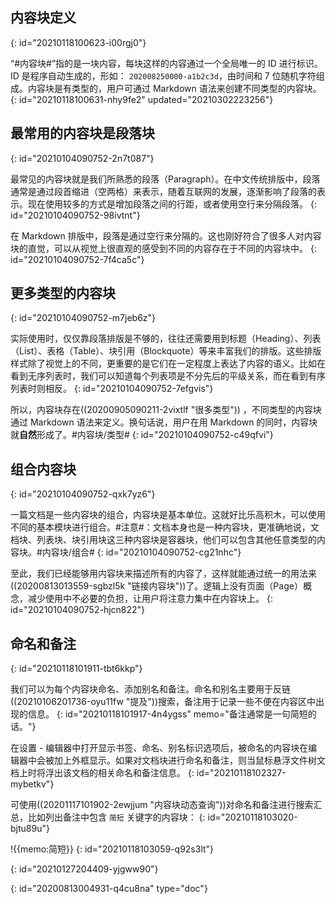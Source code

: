 ## 内容块定义
{: id="20210118100623-i00rgj0"}

“#内容块#”指的是一块内容，每块这样的内容通过一个全局唯一的 ID 进行标识。ID 是程序自动生成的，形如： `202008250000-a1b2c3d`，由时间和 7 位随机字符组成。内容块是有类型的，用户可通过 Markdown 语法来创建不同类型的内容块。
{: id="20210118100631-nhy9fe2" updated="20210302223256"}

## 最常用的内容块是段落块
{: id="20210104090752-2n7t087"}

最常见的内容块就是我们所熟悉的段落（Paragraph）。在中文传统排版中，段落通常是通过段首缩进（空两格）来表示，随着互联网的发展，逐渐影响了段落的表示。现在使用较多的方式是增加段落之间的行距，或者使用空行来分隔段落。
{: id="20210104090752-98ivtnt"}

在 Markdown 排版中，段落是通过空行来分隔的。这也刚好符合了很多人对内容块的直觉，可以从视觉上很直观的感受到不同的内容存在于不同的内容块中。
{: id="20210104090752-7f4ca5c"}

## 更多类型的内容块
{: id="20210104090752-m7jeb6z"}

实际使用时，仅仅靠段落排版是不够的，往往还需要用到标题（Heading）、列表（List）、表格（Table）、块引用（Blockquote）等来丰富我们的排版。这些排版样式除了视觉上的不同，更重要的是它们在一定程度上表达了内容的语义。比如在看到无序列表时，我们可以知道每个列表项是不分先后的平级关系，而在看到有序列表时则相反。
{: id="20210104090752-7efgvis"}

所以，内容块存在((20200905090211-2vixtlf "很多类型")) ，不同类型的内容块通过 Markdown 语法来定义。换句话说，用户在用 Markdown 的同时，内容块就**自然**形成了。#内容块/类型#
{: id="20210104090752-c49qfvi"}

## 组合内容块
{: id="20210104090752-qxk7yz6"}

一篇文档是一些内容块的组合，内容块是基本单位。这就好比乐高积木，可以使用不同的基本模块进行组合。#注意#：文档本身也是一种内容块，更准确地说，文档块、列表块、块引用块这三种内容块是容器块，他们可以包含其他任意类型的内容块。#内容块/组合#
{: id="20210104090752-cg21nhc"}

至此，我们已经能够用内容块来描述所有的内容了，这样就能通过统一的用法来((20200813013559-sgbzl5k "链接内容块"))了。逻辑上没有页面（Page）概念，减少使用中不必要的负担，让用户将注意力集中在内容块上。
{: id="20210104090752-hjcn822"}

## 命名和备注
{: id="20210118101911-tbt6kkp"}

我们可以为每个内容块命名、添加别名和备注。命名和别名主要用于反链((20210106201736-oyu11fw "提及"))搜索，备注用于记录一些不便在内容区中出现的信息。
{: id="20210118101917-4n4ygss" memo="备注通常是一句简短的话。"}

在设置 - 编辑器中打开显示书签、命名、别名标识选项后，被命名的内容块在编辑器中会被加上外框显示。如果对文档块进行命名和备注，则当鼠标悬浮文件树文档上时将浮出该文档的相关命名和备注信息。
{: id="20210118102327-mybetkv"}

可使用((20201117101902-2ewjjum "内容块动态查询"))对命名和备注进行搜索汇总，比如列出备注中包含 `简短` 关键字的内容块：
{: id="20210118103020-bjtu89u"}

!{{memo:简短}}
{: id="20210118103059-q92s3lt"}

{: id="20210127204409-yjgww90"}


{: id="20200813004931-q4cu8na" type="doc"}
